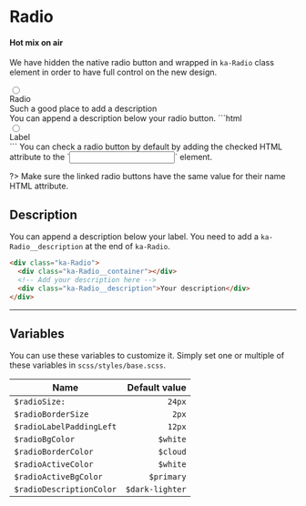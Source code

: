 # Radio
#### Hot mix on air
We have hidden the native radio button and wrapped in `ka-Radio` class element in order to have full control on the new design.

<div class="demo-block">
  <div class="ka-Radio">
    <input type="radio" name="radio" id="3" class="ka-Radio__input">
    <div class="ka-Radio__container">
      <label class="ka-Radio__radio" for="3"></label>
      <label class="ka-Radio__label" for="3">Radio</label>
    </div>
    <div class="ka-Radio__description">Such a good place to add a description</div>
  </div>
</div>
You can append a description below your radio button.
```html
<div class="ka-Radio">
  <input type="radio" name="name" id="ID" class="ka-Radio__input">
  <div class="ka-Radio__container">
    <label class="ka-Radio__radio" for="ID"></label>
    <label class="ka-Radio__label" for="ID">Label</label>
  </div>
</div>
```
You can check a radio button by default by adding the checked HTML attribute to the `<input>` element.

?> Make sure the linked radio buttons have the same value for their name HTML attribute.

Description
------
You can append a description below your label. You need to add a `ka-Radio__description` at the end of `ka-Radio`.

```html
<div class="ka-Radio">
  <div class="ka-Radio__container"></div>
  <!-- Add your description here -->
  <div class="ka-Radio__description">Your description</div>
</div>
```

***
Variables
------
You can use these variables to customize it. Simply set one or multiple of these variables in `scss/styles/base.scss`.

| Name  | Default value |
| ------- |-----------:|
|`$radioSize:`| `24px`|
|`$radioBorderSize`| `2px`|
|`$radioLabelPaddingLeft`| `12px`|
|`$radioBgColor`| `$white`|
|`$radioBorderColor`| `$cloud`|
|`$radioActiveColor`| `$white`|
|`$radioActiveBgColor`| `$primary`|
|`$radioDescriptionColor`| `$dark-lighter`|
